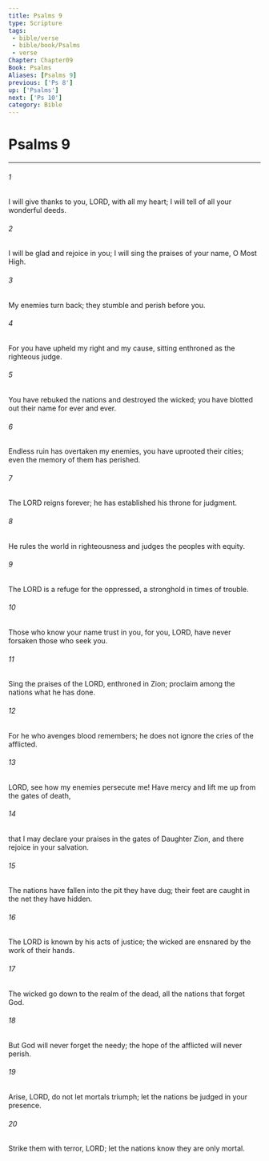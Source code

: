 ```yaml
---
title: Psalms 9
type: Scripture
tags:
 - bible/verse
 - bible/book/Psalms
 - verse
Chapter: Chapter09
Book: Psalms
Aliases: [Psalms 9]
previous: ['Ps 8']
up: ['Psalms']
next: ['Ps 10']
category: Bible
---
```

# Psalms 9

***


###### 1 
I will give thanks to you, LORD, with all my heart; I will tell of all your wonderful deeds. 

###### 2 
I will be glad and rejoice in you; I will sing the praises of your name, O Most High. 

###### 3 
My enemies turn back; they stumble and perish before you. 

###### 4 
For you have upheld my right and my cause, sitting enthroned as the righteous judge. 

###### 5 
You have rebuked the nations and destroyed the wicked; you have blotted out their name for ever and ever. 

###### 6 
Endless ruin has overtaken my enemies, you have uprooted their cities; even the memory of them has perished. 

###### 7 
The LORD reigns forever; he has established his throne for judgment. 

###### 8 
He rules the world in righteousness and judges the peoples with equity. 

###### 9 
The LORD is a refuge for the oppressed, a stronghold in times of trouble. 

###### 10 
Those who know your name trust in you, for you, LORD, have never forsaken those who seek you. 

###### 11 
Sing the praises of the LORD, enthroned in Zion; proclaim among the nations what he has done. 

###### 12 
For he who avenges blood remembers; he does not ignore the cries of the afflicted. 

###### 13 
LORD, see how my enemies persecute me! Have mercy and lift me up from the gates of death, 

###### 14 
that I may declare your praises in the gates of Daughter Zion, and there rejoice in your salvation. 

###### 15 
The nations have fallen into the pit they have dug; their feet are caught in the net they have hidden. 

###### 16 
The LORD is known by his acts of justice; the wicked are ensnared by the work of their hands. 

###### 17 
The wicked go down to the realm of the dead, all the nations that forget God. 

###### 18 
But God will never forget the needy; the hope of the afflicted will never perish. 

###### 19 
Arise, LORD, do not let mortals triumph; let the nations be judged in your presence. 

###### 20 
Strike them with terror, LORD; let the nations know they are only mortal. 
